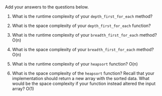 Add your answers to the questions below.

1. What is the runtime complexity of your `depth_first_for_each` method?

2. What is the space complexity of your `depth_first_for_each` function?

3. What is the runtime complexity of your `breadth_first_for_each` method?
O(n)

4. What is the space complexity of your `breadth_first_for_each` method?
O(n)

5. What is the runtime complexity of your `heapsort` function?
O(n)

6. What is the space complexity of the `heapsort` function? Recall that your implementation should return a new array with the sorted data. What would be the space complexity if your function instead altered the input array?
O(1)
